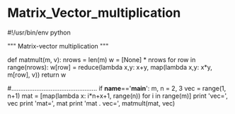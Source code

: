 # Matrix_Vector_multiplication

#!/usr/bin/env python

""" Matrix-vector multiplication """

def matmult(m, v):
    nrows = len(m)
    w = [None] * nrows
    for row in range(nrows):
        w[row] = reduce(lambda x,y: x+y, map(lambda x,y: x*y, m[row], v))
    return w
   

#................................................
if __name__=='__main__':
    m, n = 2, 3
    vec = range(1, n+1)
    mat = [map(lambda x: i*n+x+1, range(n)) for i in range(m)]
    print 'vec=', vec
    print 'mat=', mat
    print 'mat . vec=', matmult(mat, vec)
